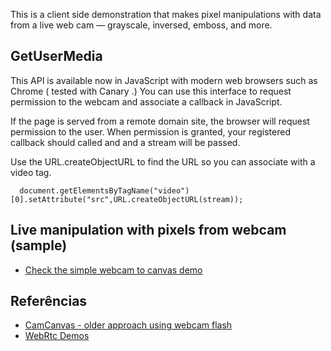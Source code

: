 This is a client side demonstration that makes pixel manipulations with data from a live web cam — grayscale, inversed, emboss, and more. 
 
## GetUserMedia

This API is available now in JavaScript with modern web browsers such as Chrome ( tested with Canary .) You can use this interface to request permission to the webcam and associate a callback in JavaScript. 

If the page is served from a remote domain site, the browser will request permission to the user. When permission is granted, your registered callback should called and and a stream will be passed. 

Use the URL.createObjectURL to find the URL so you can associate with a video tag. 

      document.getElementsByTagName("video")[0].setAttribute("src",URL.createObjectURL(stream));


## Live manipulation with pixels from webcam (sample) 

* [Check the simple webcam to canvas demo](simple)

## Referências

* [CamCanvas - older approach using webcam flash](http://taboca.com/p/camcanvas/)
* [WebRtc Demos](http://www.webrtc.org/running-the-demos) 


